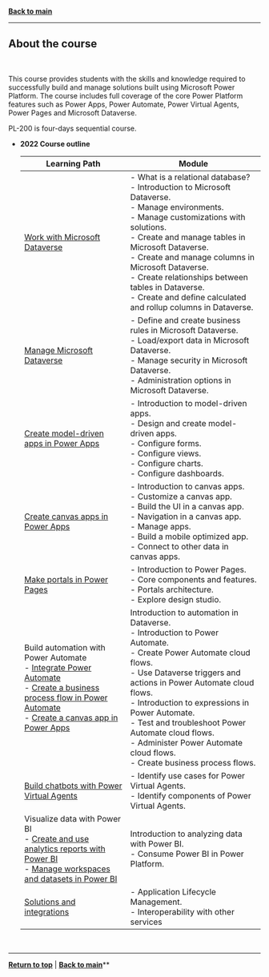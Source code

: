 <a id="top" />

<br/>


**[Back to main](./README.md)**

---

## About the course

<br/>

This course provides students with the skills and knowledge required to successfully build and manage solutions built using Microsoft Power Platform. The course includes full coverage of the core Power Platform features such as Power Apps, Power Automate, Power Virtual Agents, Power Pages and Microsoft Dataverse. 


PL-200 is four-days sequential course.

- **2022 Course outline**
    


    | Learning Path | Module |   
    | --- | --- | 
    | [Work with Microsoft Dataverse](https://learn.microsoft.com/en-us/training/paths/get-started-cds/) | - What is a relational database? <br> - Introduction to Microsoft Dataverse. <br> - Manage environments. <br> - Manage customizations with solutions. <br> - Create and manage tables in Microsoft Dataverse. <br> - Create and manage columns in Microsoft Dataverse. <br> - Create relationships between tables in Dataverse. <br> - Create and define calculated and rollup columns in Dataverse.|
    | [Manage Microsoft Dataverse](https://learn.microsoft.com/en-us/training/paths/manage-permissions-administration-common-data-service/) | - Define and create business rules in Microsoft Dataverse. <br> - Load/export data in Microsoft Dataverse. <br> - Manage security in Microsoft Dataverse. <br> - Administration options in Microsoft Dataverse. |
    | [Create model-driven apps in Power Apps](https://learn.microsoft.com/en-us/training/paths/create-app-models-business-processes/) | - Introduction to model-driven apps. <br> - Design and create model-driven apps. <br> - Configure forms. <br> - Configure views. <br> - Configure charts. <br> - Configure dashboards. |
    | [Create canvas apps in Power Apps](https://learn.microsoft.com/en-us/training/paths/create-powerapps/) | - Introduction to canvas apps. <br> - Customize a canvas app. <br> - Build the UI in a canvas app. <br> - Navigation in a canvas app. <br> - Manage apps. <br> - Build a mobile optimized app. <br> - Connect to other data in canvas apps. |
    | [Make portals in Power Pages](https://learn.microsoft.com/en-us/training/paths/get-started-power-apps-portals/) | - Introduction to Power Pages. <br> - Core components and features. <br> - Portals architecture. <br> - Explore design studio. |
    | Build automation with Power Automate <br> - [Integrate Power Automate](https://learn.microsoft.com/en-us/training/paths/integrate-dataverse-power-automate/) <br> - [Create a business process flow in Power Automate](https://learn.microsoft.com/en-us/training/paths/create-business-process-flow/) <br> - [Create a canvas app in Power Apps](https://learn.microsoft.com/en-us/training/paths/create-business-process-flow/) | Introduction to automation in Dataverse. <br> - Introduction to Power Automate. <br> - Create Power Automate cloud flows. <br> - Use Dataverse triggers and actions in Power Automate cloud flows. <br> - Introduction to expressions in Power Automate. <br> - Test and troubleshoot Power Automate cloud flows. <br> - Administer Power Automate cloud flows. <br> - Create business process flows. |
    | [Build chatbots with Power Virtual Agents](https://learn.microsoft.com/en-us/training/paths/work-power-virtual-agents/) | - Identify use cases for Power Virtual Agents. <br> - Identify components of Power Virtual Agents. |
    | Visualize data with Power BI  <br> - [Create and use analytics reports with Power BI](https://learn.microsoft.com/en-us/training/paths/create-use-analytics-reports-power-bi/) <br> - [Manage workspaces and datasets in Power BI](https://learn.microsoft.com/en-us/training/paths/manage-workspaces-datasets-power-bi/) | Introduction to analyzing data with Power BI. <br> - Consume Power BI in Power Platform. |
    | [Solutions and integrations](https://learn.microsoft.com/en-us/training/paths/application-lifecycle-management/) | - Application Lifecycle Management. <br> - Interoperability with other services |




<br/>

---

[**Return to top**](#top) | [**Back to main**](./README.md)**
